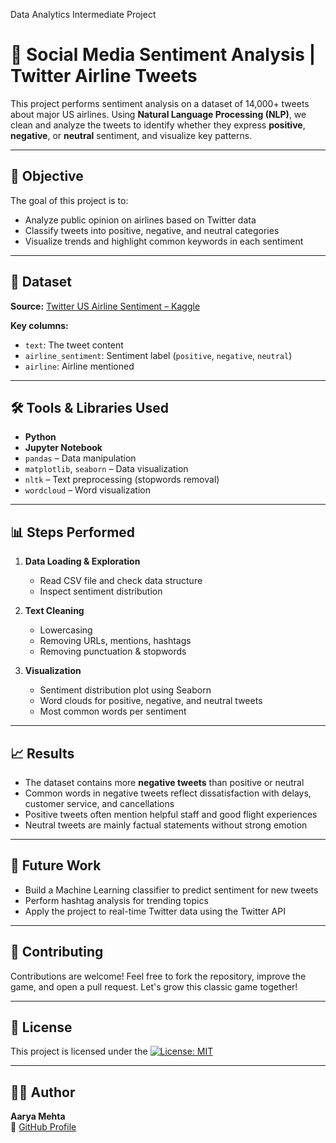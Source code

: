 Data Analytics Intermediate Project
# 📱 Social Media Sentiment Analysis | Twitter Airline Tweets

This project performs sentiment analysis on a dataset of 14,000+ tweets about major US airlines. Using **Natural Language Processing (NLP)**, we clean and analyze the tweets to identify whether they express **positive**, **negative**, or **neutral** sentiment, and visualize key patterns.

---

## 🎯 Objective

The goal of this project is to:
- Analyze public opinion on airlines based on Twitter data
- Classify tweets into positive, negative, and neutral categories
- Visualize trends and highlight common keywords in each sentiment

---

## 📁 Dataset

**Source:** [Twitter US Airline Sentiment – Kaggle](https://www.kaggle.com/datasets/crowdflower/twitter-airline-sentiment)

**Key columns:**
- `text`: The tweet content
- `airline_sentiment`: Sentiment label (`positive`, `negative`, `neutral`)
- `airline`: Airline mentioned

---

## 🛠 Tools & Libraries Used

- **Python**
- **Jupyter Notebook**
- `pandas` – Data manipulation
- `matplotlib`, `seaborn` – Data visualization
- `nltk` – Text preprocessing (stopwords removal)
- `wordcloud` – Word visualization

---

## 📊 Steps Performed

1. **Data Loading & Exploration**
   - Read CSV file and check data structure
   - Inspect sentiment distribution

2. **Text Cleaning**
   - Lowercasing
   - Removing URLs, mentions, hashtags
   - Removing punctuation & stopwords

3. **Visualization**
   - Sentiment distribution plot using Seaborn
   - Word clouds for positive, negative, and neutral tweets
   - Most common words per sentiment

---

## 📈 Results

- The dataset contains more **negative tweets** than positive or neutral
- Common words in negative tweets reflect dissatisfaction with delays, customer service, and cancellations
- Positive tweets often mention helpful staff and good flight experiences
- Neutral tweets are mainly factual statements without strong emotion

---

## 🚀 Future Work

- Build a Machine Learning classifier to predict sentiment for new tweets
- Perform hashtag analysis for trending topics
- Apply the project to real-time Twitter data using the Twitter API

---

## 🤝 Contributing
Contributions are welcome!
Feel free to fork the repository, improve the game, and open a pull request. Let's grow this classic game together!

---

## 📄 License
This project is licensed under the [![License: MIT](https://img.shields.io/badge/License-MIT-blue.svg)](./LICENSE)

---

## 👩‍💻 Author
**Aarya Mehta**  
🔗 [GitHub Profile](https://github.com/AaryaMehta2506)
